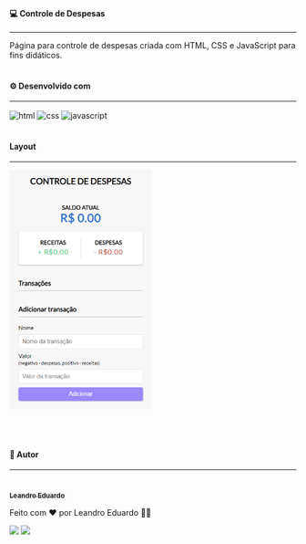 #### 💻 Controle de Despesas

---

Página para controle de despesas criada com HTML, CSS e JavaScript para fins didáticos.<br><br>

#### ⚙️ Desenvolvido com

---

<img align="center" title="HTML" alt="html" height="30" width="40" src="https://cdn.jsdelivr.net/gh/devicons/devicon/icons/html5/html5-original.svg">
<img align="center" title="CSS" alt="css" height="30" width="40" src="https://cdn.jsdelivr.net/gh/devicons/devicon/icons/css3/css3-original.svg">
<img align="center" title="JavaScript" alt="javascript" height="30" width="40" src="https://cdn.jsdelivr.net/gh/devicons/devicon/icons/javascript/javascript-original.svg">
<br><br>

#### Layout

---

<img alt="App Layout" title="App Layout" src="app.png" width="250">

<br><br>

#### 🦸 Autor

---

<img style="border-radius: 50%;" src="https://media-exp1.licdn.com/dms/image/C4D03AQF1J4MY1bNjyg/profile-displayphoto-shrink_800_800/0/1581965701866?e=1649289600&v=beta&t=27-LFXUrqFTK7oWIGUIcDhjUtXlkALsJYjdxIrN5z38" width="100px;" alt=""/>
<br />
<a href="https://github.com/leandro-eduardo" title="GitHub"><sub><b>Leandro Eduardo</b></sub></a>

Feito com ❤️ por Leandro Eduardo 👋🏽

<a href = "mailto:leandro.silva.eduardo1@gmail.com"><img src="https://img.shields.io/badge/-Gmail-%23333?style=for-the-badge&logo=gmail&logoColor=white" target="_blank"></a>
<a href="https://www.linkedin.com/in/leandro-silva-eduardo/" target="_blank"><img src="https://img.shields.io/badge/-LinkedIn-%230077B5?style=for-the-badge&logo=linkedin&logoColor=white" target="_blank"></a>
